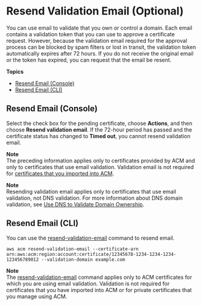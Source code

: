 # Resend Validation Email \(Optional\)<a name="gs-acm-resend"></a>

You can use email to validate that you own or control a domain\. Each email contains a validation token that you can use to approve a certificate request\. However, because the validation email required for the approval process can be blocked by spam filters or lost in transit, the validation token automatically expires after 72 hours\. If you do not receive the original email or the token has expired, you can request that the email be resent\. 

**Topics**
+ [Resend Email \(Console\)](#gs-acm-resend-console)
+ [Resend Email \(CLI\)](#gs-acm-resend-cli)

## Resend Email \(Console\)<a name="gs-acm-resend-console"></a>

Select the check box for the pending certificate, choose **Actions**, and then choose **Resend validation email**\. If the 72\-hour period has passed and the certificate status has changed to **Timed out**, you cannot resend validation email\. 

**Note**  
The preceding information applies only to certificates provided by ACM and only to certificates that use email validation\. Validation email is not required for [certificates that you imported into ACM](import-certificate.md)\.

**Note**  
Resending validation email applies only to certificates that use email validation, not DNS validation\. For more information about DNS domain validation, see [Use DNS to Validate Domain Ownership](gs-acm-validate-dns.md)\. 

## Resend Email \(CLI\)<a name="gs-acm-resend-cli"></a>

You can use the [resend\-validation\-email](https://docs.aws.amazon.com/cli/latest/reference/acm/resend-validation-email.html) command to resend email\. 

```
aws acm resend-validation-email --certificate-arn arn:aws:acm:region:account:certificate/12345678-1234-1234-1234-123456789012 --validation-domain example.com
```

**Note**  
The [resend\-validation\-email](https://docs.aws.amazon.com/cli/latest/reference/acm/resend-validation-email.html) command applies only to ACM certificates for which you are using email validation\. Validation is not required for certificates that you have imported into ACM or for private certificates that you manage using ACM\.